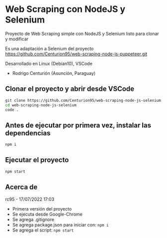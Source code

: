 # Web Scraping con NodeJS y Selenium
Proyecto de Web Scraping simple con NodeJS y Selenium listo para clonar y modificar

Es una adaptación a Selenium del proyecto https://github.com/Centurion95/web-scraping-node-js-puppeteer.git

Desarrollado en Linux (Debian10), VSCode

- Rodrigo Centurión
(Asunción, Paraguay)

## Clonar el proyecto y abrir desde VSCode
```sh
git clone https://github.com/Centurion95/web-scraping-node-js-selenium.git
cd web-scraping-node-js-selenium
code .
```

## Antes de ejecutar por primera vez, instalar las dependencias
```sh
npm i
```

## Ejecutar el proyecto
```sh
npm start
```


## Acerca de
rc95 - 17/07/2022 17:03
- Primera versión del proyecto
- Se ejecuta desde Google-Chrome
- Se agrega .gitignore
- Se agrega package.json para iniciar con: `npm i`
- Se agrega el script: `npm start`